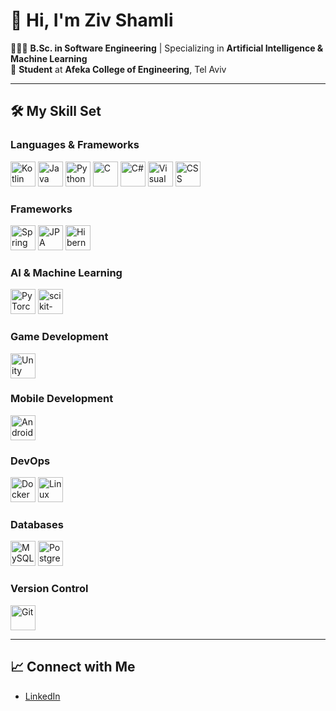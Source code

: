 # 👋 Hi, I'm Ziv Shamli

👨🏻‍🎓 **B.Sc. in Software Engineering** | Specializing in **Artificial Intelligence & Machine Learning**  
📘 **Student** at **Afeka College of Engineering**, Tel Aviv

---

## 🛠 My Skill Set

### Languages & Frameworks

<a href="https://kotlinlang.org/"><img src="https://img.icons8.com/color/48/000000/kotlin.png" alt="Kotlin" width="40"/></a>
<a href="https://www.java.com/"><img src="https://img.icons8.com/color/48/000000/java-coffee-cup-logo.png" alt="Java" width="40"/></a>
<a href="https://www.python.org/"><img src="https://img.icons8.com/color/48/000000/python.png" alt="Python" width="40"/></a>
<a href="https://en.wikipedia.org/wiki/C_(programming_language)"><img src="https://img.icons8.com/color/48/000000/c-programming.png" alt="C" width="40"/></a>
<a href="https://dotnet.microsoft.com/"><img src="https://img.icons8.com/color/48/000000/c-sharp.png" alt="C#" width="40"/></a>
<a href="https://visualstudio.microsoft.com/vs/"><img src="https://img.icons8.com/color/48/000000/visual-basic.png" alt="Visual Basic" width="40"/></a>
<a href="https://www.w3.org/Style/CSS/"><img src="https://img.icons8.com/color/48/000000/css3.png" alt="CSS" width="40"/></a>

### Frameworks

<a href="https://spring.io/"><img src="https://img.icons8.com/color/48/000000/spring-logo.png" alt="Spring" width="40"/></a>
<a href="https://www.oracle.com/java/technologies/persistence-jsp.html"><img src="https://img.icons8.com/color/48/000000/java-architecture.png" alt="JPA" width="40"/></a>
<a href="https://hibernate.org/"><img src="https://img.icons8.com/color/48/000000/hibernate.png" alt="Hibernate" width="40"/></a>

### AI & Machine Learning

<a href="https://pytorch.org/"><img src="https://img.icons8.com/color/48/000000/pytorch.png" alt="PyTorch" width="40"/></a>
<a href="https://scikit-learn.org/"><img src="https://img.icons8.com/color/48/000000/scikit-learn.png" alt="scikit-learn" width="40"/></a>

### Game Development

<a href="https://unity.com/"><img src="https://img.icons8.com/color/48/000000/unity.png" alt="Unity" width="40"/></a>

### Mobile Development

<a href="https://developer.android.com/"><img src="https://img.icons8.com/color/48/000000/android.png" alt="Android" width="40"/></a>

### DevOps

<a href="https://www.docker.com/"><img src="https://img.icons8.com/color/48/000000/docker.png" alt="Docker" width="40"/></a>
<a href="https://www.linux.org/"><img src="https://img.icons8.com/color/48/000000/linux.png" alt="Linux" width="40"/></a>

### Databases

<a href="https://www.mysql.com/"><img src="https://img.icons8.com/color/48/000000/mysql.png" alt="MySQL" width="40"/></a>
<a href="https://www.postgresql.org/"><img src="https://img.icons8.com/color/48/000000/postgresql.png" alt="PostgreSQL" width="40"/></a>

### Version Control

<a href="https://git-scm.com/"><img src="https://img.icons8.com/color/48/000000/git.png" alt="Git" width="40"/></a>

---

## 📈 Connect with Me


- [LinkedIn](https://www.linkedin.com/in/ziv-shamli-86683224a/)


